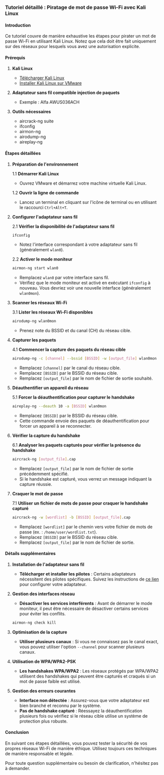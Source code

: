 ### Tutoriel détaillé : Piratage de mot de passe Wi-Fi avec Kali Linux

#### Introduction
Ce tutoriel couvre de manière exhaustive les étapes pour pirater un mot de passe Wi-Fi en utilisant Kali Linux. Notez que cela doit être fait uniquement sur des réseaux pour lesquels vous avez une autorisation explicite.

#### Prérequis
1. **Kali Linux**
   - [Télécharger Kali Linux](https://zsecurity.org/download-custom-kali/)
   - [Installer Kali Linux sur VMware](https://www.vmware.com/products/workstation-player.html)

2. **Adaptateur sans fil compatible injection de paquets**
   - Exemple : Alfa AWUS036ACH

3. **Outils nécessaires**
   - aircrack-ng suite
   - ifconfig
   - airmon-ng
   - airodump-ng
   - aireplay-ng

#### Étapes détaillées

1. **Préparation de l'environnement**

   1.1 **Démarrer Kali Linux**
   - Ouvrez VMware et démarrez votre machine virtuelle Kali Linux.

   1.2 **Ouvrir la ligne de commande**
   - Lancez un terminal en cliquant sur l'icône de terminal ou en utilisant le raccourci `Ctrl+Alt+T`.

2. **Configurer l'adaptateur sans fil**

   2.1 **Vérifier la disponibilité de l'adaptateur sans fil**
   ```bash
   ifconfig
   ```
   - Notez l'interface correspondant à votre adaptateur sans fil (généralement `wlan0`).

   2.2 **Activer le mode moniteur**
   ```bash
   airmon-ng start wlan0
   ```
   - Remplacez `wlan0` par votre interface sans fil.
   - Vérifiez que le mode moniteur est activé en exécutant `ifconfig` à nouveau. Vous devriez voir une nouvelle interface (généralement `wlan0mon`).

3. **Scanner les réseaux Wi-Fi**

   3.1 **Lister les réseaux Wi-Fi disponibles**
   ```bash
   airodump-ng wlan0mon
   ```
   - Prenez note du BSSID et du canal (CH) du réseau cible.

4. **Capturer les paquets**

   4.1 **Commencer la capture des paquets du réseau cible**
   ```bash
   airodump-ng -c [channel] --bssid [BSSID] -w [output_file] wlan0mon
   ```
   - Remplacez `[channel]` par le canal du réseau cible.
   - Remplacez `[BSSID]` par le BSSID du réseau cible.
   - Remplacez `[output_file]` par le nom de fichier de sortie souhaité.

5. **Déauthentifier un appareil du réseau**

   5.1 **Forcer la déauthentification pour capturer le handshake**
   ```bash
   aireplay-ng --deauth 10 -a [BSSID] wlan0mon
   ```
   - Remplacez `[BSSID]` par le BSSID du réseau cible.
   - Cette commande envoie des paquets de déauthentification pour forcer un appareil à se reconnecter.

6. **Vérifier la capture du handshake**

   6.1 **Analyser les paquets capturés pour vérifier la présence du handshake**
   ```bash
   aircrack-ng [output_file].cap
   ```
   - Remplacez `[output_file]` par le nom de fichier de sortie précédemment spécifié.
   - Si le handshake est capturé, vous verrez un message indiquant la capture réussie.

7. **Craquer le mot de passe**

   7.1 **Utiliser un fichier de mots de passe pour craquer le handshake capturé**
   ```bash
   aircrack-ng -w [wordlist] -b [BSSID] [output_file].cap
   ```
   - Remplacez `[wordlist]` par le chemin vers votre fichier de mots de passe (ex. : `/home/user/wordlist.txt`).
   - Remplacez `[BSSID]` par le BSSID du réseau cible.
   - Remplacez `[output_file]` par le nom de fichier de sortie.

#### Détails supplémentaires

1. **Installation de l'adaptateur sans fil**

   - **Télécharger et installer les pilotes** : Certains adaptateurs nécessitent des pilotes spécifiques. Suivez les instructions de [ce lien](https://adam-toscher.medium.com/configure-your-new-wireless-ac-1fb65c6ada57) pour configurer votre adaptateur.

2. **Gestion des interfaces réseau**

   - **Désactiver les services interférents** : Avant de démarrer le mode moniteur, il peut être nécessaire de désactiver certains services pour éviter les conflits.
   ```bash
   airmon-ng check kill
   ```

3. **Optimisation de la capture**

   - **Utiliser plusieurs canaux** : Si vous ne connaissez pas le canal exact, vous pouvez utiliser l'option `--channel` pour scanner plusieurs canaux.

4. **Utilisation de WPA/WPA2-PSK**

   - **Les handshakes WPA/WPA2** : Les réseaux protégés par WPA/WPA2 utilisent des handshakes qui peuvent être capturés et craqués si un mot de passe faible est utilisé.

5. **Gestion des erreurs courantes**

   - **Interface non détectée** : Assurez-vous que votre adaptateur est bien branché et reconnu par le système.
   - **Pas de handshake capturé** : Réessayez la déauthentification plusieurs fois ou vérifiez si le réseau cible utilise un système de protection plus robuste.

#### Conclusion
En suivant ces étapes détaillées, vous pouvez tester la sécurité de vos propres réseaux Wi-Fi de manière éthique. Utilisez toujours ces techniques de manière responsable et légale. 

Pour toute question supplémentaire ou besoin de clarification, n'hésitez pas à demander.
